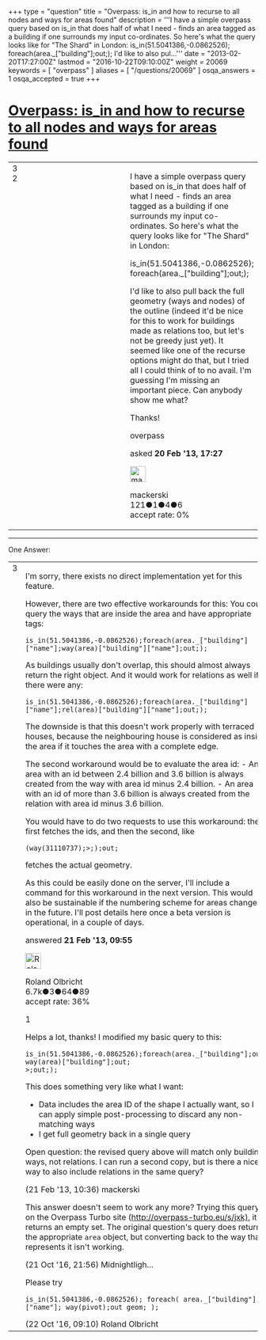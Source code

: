 +++
type = "question"
title = "Overpass: is_in and how to recurse to all nodes and ways for areas found"
description = '''I have a simple overpass query based on is_in that does half of what I need - finds an area tagged as a building if one surrounds my input co-ordinates. So here&#x27;s what the query looks like for &quot;The Shard&quot; in London: is_in(51.5041386,-0.0862526); foreach(area._[&quot;building&quot;];out;); I&#x27;d like to also pul...'''
date = "2013-02-20T17:27:00Z"
lastmod = "2016-10-22T09:10:00Z"
weight = 20069
keywords = [ "overpass" ]
aliases = [ "/questions/20069" ]
osqa_answers = 1
osqa_accepted = true
+++

<div class="headNormal">

# [Overpass: is_in and how to recurse to all nodes and ways for areas found](/questions/20069/overpass-is_in-and-how-to-recurse-to-all-nodes-and-ways-for-areas-found)

</div>

<div id="main-body">

<div id="askform">

<table id="question-table" style="width:100%;">
<colgroup>
<col style="width: 50%" />
<col style="width: 50%" />
</colgroup>
<tbody>
<tr>
<td style="width: 30px; vertical-align: top"><div class="vote-buttons">
<span id="post-20069-upvote" class="ajax-command post-vote up" rel="nofollow" title="I like this post (click again to cancel)"> </span>
<div id="post-20069-score" class="post-score" title="current number of votes">
3
</div>
<span id="post-20069-downvote" class="ajax-command post-vote down" rel="nofollow" title="I dont like this post (click again to cancel)"> </span> <span id="favorite-mark" class="ajax-command favorite-mark" rel="nofollow" title="mark/unmark this question as favorite (click again to cancel)"> </span>
<div id="favorite-count" class="favorite-count">
2
</div>
</div></td>
<td><div id="item-right">
<div class="question-body">
<p>I have a simple overpass query based on is_in that does half of what I need - finds an area tagged as a building if one surrounds my input co-ordinates. So here's what the query looks like for "The Shard" in London:</p>
<p>is_in(51.5041386,-0.0862526); foreach(area._["building"];out;);</p>
<p>I'd like to also pull back the full geometry (ways and nodes) of the outline (indeed it'd be nice for this to work for buildings made as relations too, but let's not be greedy just yet). It seemed like one of the recurse options might do that, but I tried all I could think of to no avail. I'm guessing I'm missing an important piece. Can anybody show me what?</p>
<p>Thanks!</p>
</div>
<div id="question-tags" class="tags-container tags">
<span class="post-tag tag-link-overpass" rel="tag" title="see questions tagged &#39;overpass&#39;">overpass</span>
</div>
<div id="question-controls" class="post-controls">
&#10;</div>
<div class="post-update-info-container">
<div class="post-update-info post-update-info-user">
<p>asked <strong>20 Feb '13, 17:27</strong></p>
<img src="https://secure.gravatar.com/avatar/15a9df48f5cf95563dcad2891eff3b38?s=32&amp;d=identicon&amp;r=g" class="gravatar" width="32" height="32" alt="mackerski&#39;s gravatar image" />
<p><span>mackerski</span><br />
<span class="score" title="121 reputation points">121</span><span title="1 badges"><span class="badge1">●</span><span class="badgecount">1</span></span><span title="4 badges"><span class="silver">●</span><span class="badgecount">4</span></span><span title="6 badges"><span class="bronze">●</span><span class="badgecount">6</span></span><br />
<span class="accept_rate" title="Rate of the user&#39;s accepted answers">accept rate:</span> <span title="mackerski has no accepted answers">0%</span></p>
</div>
</div>
<div id="comments-container-20069" class="comments-container">
&#10;</div>
<div id="comment-tools-20069" class="comment-tools">
&#10;</div>
<div class="clear">
&#10;</div>
<div id="comment-20069-form-container" class="comment-form-container">
&#10;</div>
<div class="clear">
&#10;</div>
</div></td>
</tr>
</tbody>
</table>

------------------------------------------------------------------------

<div class="tabBar">

<span id="sort-top"></span>

<div class="headQuestions">

One Answer:

</div>

</div>

<span id="20099"></span>

<div id="answer-container-20099" class="answer accepted-answer">

<table style="width:100%;">
<colgroup>
<col style="width: 50%" />
<col style="width: 50%" />
</colgroup>
<tbody>
<tr>
<td style="width: 30px; vertical-align: top"><div class="vote-buttons">
<span id="post-20099-upvote" class="ajax-command post-vote up" rel="nofollow" title="I like this post (click again to cancel)"> </span>
<div id="post-20099-score" class="post-score" title="current number of votes">
3
</div>
<span id="post-20099-downvote" class="ajax-command post-vote down" rel="nofollow" title="I dont like this post (click again to cancel)"> </span> <span class="accept-answer on" rel="nofollow" title="mackerski has selected this answer as the correct answer"> </span>
</div></td>
<td><div class="item-right">
<div class="answer-body">
<p>I'm sorry, there exists no direct implementation yet for this feature.</p>
<p>However, there are two effective workarounds for this: You could query the ways that are inside the area and have appropriate tags:</p>
<pre><code>is_in(51.5041386,-0.0862526);foreach(area._[&quot;building&quot;][&quot;name&quot;];way(area)[&quot;building&quot;][&quot;name&quot;];out;);</code></pre>
<p>As buildings usually don't overlap, this should almost always return the right object. And it would work for relations as well if there were any:</p>
<pre><code>is_in(51.5041386,-0.0862526);foreach(area._[&quot;building&quot;][&quot;name&quot;];rel(area)[&quot;building&quot;][&quot;name&quot;];out;);</code></pre>
<p>The downside is that this doesn't work properly with terraced houses, because the neighbouring house is considered as inside the area if it touches the area with a complete edge.</p>
<p>The second workaround would be to evaluate the area id: - An area with an id between 2.4 billion and 3.6 billion is always created from the way with area id minus 2.4 billion. - An area with an id of more than 3.6 billion is always created from the relation with area id minus 3.6 billion.</p>
<p>You would have to do two requests to use this workaround: the first fetches the ids, and then the second, like</p>
<pre><code>(way(31110737);&gt;;);out;</code></pre>
<p>fetches the actual geometry.</p>
<p>As this could be easily done on the server, I'll include a command for this workaround in the next version. This would also be sustainable if the numbering scheme for areas changes in the future. I'll post details here once a beta version is operational, in a couple of days.</p>
</div>
<div class="answer-controls post-controls">
&#10;</div>
<div class="post-update-info-container">
<div class="post-update-info post-update-info-user">
<p>answered <strong>21 Feb '13, 09:55</strong></p>
<img src="https://secure.gravatar.com/avatar/fcfdb0825826fd13d2ff0d83d58819c6?s=32&amp;d=identicon&amp;r=g" class="gravatar" width="32" height="32" alt="Roland%20Olbricht&#39;s gravatar image" />
<p><span>Roland Olbricht</span><br />
<span class="score" title="6666 reputation points"><span>6.7k</span></span><span title="3 badges"><span class="badge1">●</span><span class="badgecount">3</span></span><span title="64 badges"><span class="silver">●</span><span class="badgecount">64</span></span><span title="89 badges"><span class="bronze">●</span><span class="badgecount">89</span></span><br />
<span class="accept_rate" title="Rate of the user&#39;s accepted answers">accept rate:</span> <span title="Roland Olbricht has 40 accepted answers">36%</span></p>
</div>
</div>
<div id="comments-container-20099" class="comments-container">
<span id="20104"></span>
<div id="comment-20104" class="comment">
<div id="post-20104-score" class="comment-score">
1
</div>
<div class="comment-text">
<p>Helps a lot, thanks! I modified my basic query to this:</p>
<pre><code>is_in(51.5041386,-0.0862526);foreach(area._[&quot;building&quot;];out;
way(area)[&quot;building&quot;];out;
&gt;;out;);</code></pre>
<p>This does something very like what I want:</p>
<ul>
<li>Data includes the area ID of the shape I actually want, so I can apply simple post-processing to discard any non-matching ways</li>
<li>I get full geometry back in a single query</li>
</ul>
<p>Open question: the revised query above will match only building ways, not relations. I can run a second copy, but is there a nice way to also include relations in the same query?</p>
</div>
<div id="comment-20104-info" class="comment-info">
<span class="comment-age">(21 Feb '13, 10:36)</span> <span class="comment-user userinfo">mackerski</span>
</div>
</div>
<span id="52629"></span>
<div id="comment-52629" class="comment">
<div id="post-52629-score" class="comment-score">
&#10;</div>
<div class="comment-text">
<p>This answer doesn't seem to work any more? Trying this query on the Overpass Turbo site (<a href="http://overpass-turbo.eu/s/jxk),">http://overpass-turbo.eu/s/jxk),</a> it returns an empty set. The original question's query does return the appropriate <code>area</code> object, but converting back to the way that represents it isn't working.</p>
</div>
<div id="comment-52629-info" class="comment-info">
<span class="comment-age">(21 Oct '16, 21:56)</span> <span class="comment-user userinfo">Midnightligh...</span>
</div>
</div>
<span id="52631"></span>
<div id="comment-52631" class="comment">
<div id="post-52631-score" class="comment-score">
&#10;</div>
<div class="comment-text">
<p>Please try</p>
<p><code>is_in(51.5041386,-0.0862526); foreach( area._["building"]["name"]; way(pivot);out geom; );</code></p>
</div>
<div id="comment-52631-info" class="comment-info">
<span class="comment-age">(22 Oct '16, 09:10)</span> <span class="comment-user userinfo">Roland Olbricht</span>
</div>
</div>
</div>
<div id="comment-tools-20099" class="comment-tools">
&#10;</div>
<div class="clear">
&#10;</div>
<div id="comment-20099-form-container" class="comment-form-container">
&#10;</div>
<div class="clear">
&#10;</div>
</div></td>
</tr>
</tbody>
</table>

</div>

<div class="paginator-container-left">

</div>

</div>

</div>

